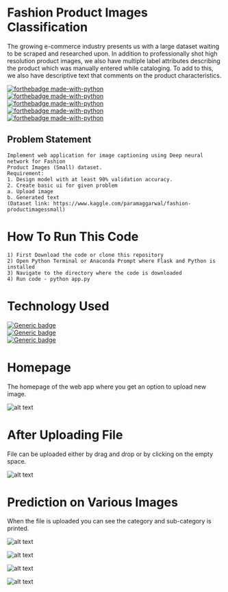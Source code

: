 # Fashion Product Images Classification
The growing e-commerce industry presents us with a large dataset waiting to be scraped and researched upon. In addition to professionally shot high resolution product images, we also have multiple label attributes describing the product which was manually entered while cataloging. To add to this, we also have descriptive text that comments on the product characteristics.

[![forthebadge made-with-python](https://forthebadge.com/images/badges/built-by-developers.svg)](https://www.python.org/)<br>
[![forthebadge made-with-python](https://forthebadge.com/images/badges/check-it-out.svg)](https://www.python.org/)<br>
[![forthebadge made-with-python](https://forthebadge.com/images/badges/made-with-python.svg)](https://www.python.org/)<br>
[![forthebadge made-with-python](https://forthebadge.com/images/badges/built-with-love.svg)](https://www.python.org/)<br>
[![forthebadge made-with-python](https://forthebadge.com/images/badges/makes-people-smile.svg)](https://www.python.org/)<br>

## Problem Statement
```
Implement web application for image captioning using Deep neural network for Fashion
Product Images (Small) dataset.
Requirement:
1. Design model with at least 90% validation accuracy.
2. Create basic ui for given problem
a. Upload image
b. Generated text
(Dataset link: https://www.kaggle.com/paramaggarwal/fashion-productimagessmall)
```
# How To Run This Code
```
1) First Download the code or clone this repository
2) Open Python Terminal or Anaconda Prompt where Flask and Python is installed
3) Navigate to the directory where the code is downloaded
4) Run code - python app.py
```
# Technology Used
[![Generic badge](https://img.shields.io/badge/Python-ML-<COLOR>.svg)](https://shields.io/)<br>
[![Generic badge](https://img.shields.io/badge/FrontEnd-Flask-<COLOR>.svg)](https://shields.io/)<br>
[![Generic badge](https://img.shields.io/badge/NeuralNetwork-CNN-<COLOR>.svg)](https://shields.io/)


# Homepage
The homepage of the web app where you get an option to upload new image.


![alt text](https://i.ibb.co/LJGwCr4/home.jpg)
# After Uploading File
File can be uploaded either by drag and drop or by clicking on the empty space.


![alt text](https://i.ibb.co/BChkTy8/fname.jpg)
# Prediction on Various Images
When the file is uploaded you can see the category and sub-category is printed.



![alt text](https://i.ibb.co/phGgJLc/output.jpg)




![alt text](https://i.ibb.co/V3sJ68f/output2.jpg)




![alt text](https://i.ibb.co/58F7Bh0/output3.jpg)




![alt text](https://i.ibb.co/gFJ1Smp/output4.jpg)

